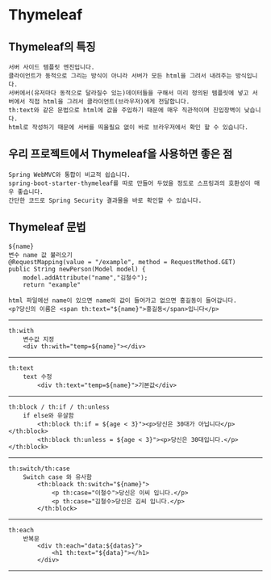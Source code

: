 # Thymeleaf

## Thymeleaf의 특징
    서버 사이드 템플릿 엔진입니다.   
    클라이언트가 동적으로 그리는 방식이 아니라 서버가 모든 html을 그려서 내려주는 방식입니다.
    서버에서(유저마다 동적으로 달라질수 있는)데이터들을 구해서 미리 정의된 템플릿에 넣고 서버에서 직접 html을 그려서 클라이언트(브라우저)에게 전달합니다.
    th:text와 같은 문법으로 html에 값을 주입하기 때문에 매우 직관적이며 진입장벽이 낮습니다.
    html로 작성하기 때문에 서버를 띄울필요 없이 바로 브라우저에서 확인 할 수 있습니다.

## 우리 프로젝트에서 Thymeleaf을 사용하면 좋은 점
    Spring WebMVC와 통합이 비교적 쉽습니다.
    spring-boot-starter-thymeleaf를 따로 만들어 두었을 정도로 스프링과의 호환성이 매우 좋습니다.
    간단한 코드로 Spring Security 결과물을 바로 확인할 수 있습니다.

## Thymeleaf 문법

    ${name}
    변수 name 값 불러오기
    @RequestMapping(value = "/example", method = RequestMethod.GET)
    public String newPerson(Model model) {
        model.addAttribute("name","김철수");
        return "example"
    
    html 파일에선 name이 있으면 name의 값이 들어가고 없으면 홍길동이 들어갑니다.
    <p?당신의 이름은 <span th:text="${name}">홍길동</span>입니다</p>
-----
    th:with
        변수값 지정
        <div th:with="temp=${name}"></div>
----
    th:text
        text 수정
            <div th:text="temp=${name}">기본값</div>
---
    th:block / th:if / th:unless
        if else와 유살함
            <th:block th:if = ${age < 3}"><p>당신은 30대가 아닙니다</p></th:block>
            <th:block th:unless = ${age < 3}"><p>당신은 30대입니다.</p></th:block>
-----
    th:switch/th:case
        Switch case 와 유사함
            <th:bloack th:switch="${name}">
                <p th:case="이철수">당신은 이씨 입니다.</p>
                <p th:case="김철수>당신은 김씨 입니다.</p>
            </th:block>
-----
    th:each
        반복문
            <div th:each="data:${datas}">
                <h1 th:text="${data}"></h1>
            </div>
-----